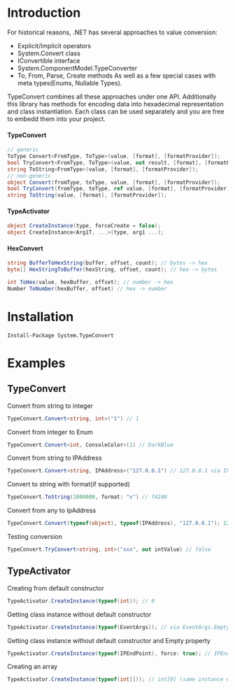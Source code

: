 Introduction
============
For historical reasons, .NET has several approaches to value conversion:
- Explicit/Implicit operators
- System.Convert class 
- IConvertible interface
- System.ComponentModel.TypeConverter
- To, From, Parse, Create methods
As well as a few special cases with meta types(Enums, Nullable Types).

TypeConvert combines all these approaches under one API. 
Additionally this library has methods for encoding data into hexadecimal representation and class instantiation.
Each class can be used separately and you are free to embedd them into your project.

#### TypeConvert
```csharp
// generic
ToType Convert<FromType, ToType>(value, [format], [formatProvider]);
bool TryConvert<FromType, ToType>(value, out result, [format], [formatProvider])
string ToString<FromType>(value, [format], [formatProvider]);
// non-generic
object Convert(fromType, toType, value, [format], [formatProvider]);
bool TryConvert(fromType, toType, ref value, [format], [formatProvider]);
string ToString(value, [format], [formatProvider]);
```

#### TypeActivator
```csharp
object CreateInstance(type, forceCreate = false);
object CreateInstance<Arg1T, ...>(type, arg1 ...);
```

#### HexConvert
```csharp
string BufferToHexString(buffer, offset, count); // bytes -> hex
byte[] HexStringToBuffer(hexString, offset, count); // hex -> bytes

int ToHex(value, hexBuffer, offset); // number -> hex
Number ToNumber(hexBuffer, offset) // hex -> number
```

Installation
============
```
Install-Package System.TypeConvert 
```

Examples
========
## TypeConvert
Convert from string to integer
```csharp
TypeConvert.Convert<string, int>("1") // 1
```	
Convert from integer to Enum
```csharp
TypeConvert.Convert<int, ConsoleColor>(1) // DarkBlue
```	
Convert from string to IPAddress
```csharp
TypeConvert.Convert<string, IPAddress>("127.0.0.1") // 127.0.0.1 via IPAddress.Parse
```
Convert to string with format(if supported)
```csharp
TypeConvert.ToString(1000000, format: "x") // f4240
```	
Convert from any to IpAddress
```csharp
TypeConvert.Convert(typeof(object), typeof(IPAddress), "127.0.0.1"); 127.0.0.1 via IPAddress.Parse
```
Testing conversion
```csharp
TypeConvert.TryConvert<string, int>("xxx", out intValue) // false
```
## TypeActivator
Creating from default constructor
```csharp
TypeActivator.CreateInstance(typeof(int)); // 0
```
Getting class instance without default constructor
```csharp
TypeActivator.CreateInstance(typeof(EventArgs)); // via EventArgs.Empty
```
Getting class instance without default constructor and Empty property
```csharp
TypeActivator.CreateInstance(typeof(IPEndPoint), force: true); // IPEndPoint bypassing constructor
```
Creating an array
```csharp
TypeActivator.CreateInstance(typeof(int[])); // int[0] (same instance every time)
```
